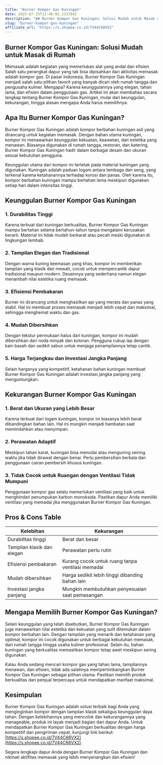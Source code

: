 ```yaml
---
title: "Burner Kompor Gas Kuningan"
date: 2025-07-25T13:48:02.233704Z
description: "## Burner Kompor Gas Kuningan: Solusi Mudah untuk Masak di Rumah..."
slug: "burner-kompor-gas-kuningan"
affiliate_url: "https://s.shopee.co.id/7V44C68VX2"
---
```

## Burner Kompor Gas Kuningan: Solusi Mudah untuk Masak di Rumah

Memasak adalah kegiatan yang memerlukan alat yang andal dan efisien. Salah satu perangkat dapur yang tak bisa dipisahkan dari aktivitas memasak adalah kompor gas. Di pasar Indonesia, Burner Kompor Gas Kuningan menjadi salah satu pilihan favorit yang banyak dicari oleh rumah tangga dan pengusaha kuliner. Mengapa? Karena keunggulannya yang elegan, tahan lama, dan efisien dalam penggunaan gas. Artikel ini akan membahas secara lengkap tentang Burner Kompor Gas Kuningan, mulai dari keunggulan, kekurangan, hingga alasan mengapa Anda harus memilihnya.

## Apa Itu Burner Kompor Gas Kuningan?

Burner Kompor Gas Kuningan adalah kompor berbahan kuningan asli yang dirancang untuk kegiatan memasak. Dengan bahan utama kuningan, kompor ini menawarkan keunggulan kekuatan, keawetan, dan estetika yang menawan. Biasanya digunakan di rumah tangga, restoran, dan katering, Burner Kompor Gas Kuningan hadir dalam berbagai desain dan ukuran sesuai kebutuhan pengguna.

Keunggulan utama dari kompor ini terletak pada material kuningan yang digunakan. Kuningan adalah paduan logam antara tembaga dan seng, yang terkenal karena ketahanannya terhadap korosi dan panas. Oleh karena itu, kompor berbahan kuningan mampu bertahan lama meskipun digunakan setiap hari dalam intensitas tinggi.

## Keunggulan Burner Kompor Gas Kuningan

### 1. Durabilitas Tinggi

Karena terbuat dari kuningan berkualitas, Burner Kompor Gas Kuningan mampu bertahan selama bertahun-tahun tanpa mengalami kerusakan berarti. Material ini tidak mudah berkarat atau pecah meski digunakan di lingkungan lembab.

### 2. Tampilan Elegan dan Tradisional

Dengan warna kuning keemasan yang khas, kompor ini memberikan tampilan yang klasik dan mewah, cocok untuk mempercantik dapur tradisional maupun modern. Desainnya yang sederhana namun elegan menambah nilai estetika ruang memasak.

### 3. Efisiensi Pembakaran

Burner ini dirancang untuk menghasilkan api yang merata dan panas yang stabil. Hal ini membuat proses memasak menjadi lebih cepat dan maksimal, sehingga menghemat waktu dan gas.

### 4. Mudah Dibersihkan

Dengan tekstur permukaan halus dari kuningan, kompor ini mudah dibersihkan dari noda minyak dan kotoran. Pengguna cukup lap dengan kain basah dan sedikit sabun untuk menjaga penampilannya tetap cantik.

### 5. Harga Terjangkau dan Investasi Jangka Panjang

Selain harganya yang kompetitif, ketahanan bahan kuningan membuat Burner Kompor Gas Kuningan adalah investasi jangka panjang yang menguntungkan.

## Kekurangan Burner Kompor Gas Kuningan

### 1. Berat dan Ukuran yang Lebih Besar

Karena terbuat dari logam kuningan, kompor ini biasanya lebih berat dibandingkan bahan lain. Hal ini mungkin menjadi hambatan saat memindahkan atau menyimpan.

### 2. Perawatan Adaptif

Meskipun tahan karat, kuningan bisa menodai atau menguning seiring waktu jika tidak dirawat dengan benar. Perlu pembersihan berkala dan penggunaan cairan pembersih khusus kuningan.

### 3. Tidak Cocok untuk Ruangan dengan Ventilasi Tidak Mumpuni

Penggunaan kompor gas selalu memerlukan ventilasi yang baik untuk menghindari penumpukan karbon monoksida. Pastikan dapur Anda memiliki ventilasi yang memadai jika menggunakan Burner Kompor Gas Kuningan.

## Pros & Cons Table

| Kelebihan                      | Kekurangan                                |
| ------------------------------ | ----------------------------------------- |
| Durabilitas tinggi            | Berat dan besar                        |
| Tampilan klasik dan elegan    | Perawatan perlu rutin                 |
| Efisiensi pembakaran          | Kurang cocok untuk ruang tanpa ventilasi memadai |
| Mudah dibersihkan             | Harga sedikit lebih tinggi dibanding bahan lain |
| Investasi jangka panjang     | Mungkin membutuhkan penyesuaian saat pemasangan |

## Mengapa Memilih Burner Kompor Gas Kuningan?

Selain keunggulan yang telah disebutkan, Burner Kompor Gas Kuningan juga menawarkan nilai estetika dan kekuatan yang sulit ditemukan dalam kompor berbahan lain. Dengan tampilan yang menarik dan ketahanan yang optimal, kompor ini cocok digunakan untuk berbagai kebutuhan memasak, dari rumah tangga hingga usaha kuliner profesional. Selain itu, bahan kuningan yang berkualitas memastikan kompor tetap awet meskipun sering digunakan.

Kalau Anda sedang mencari kompor gas yang tahan lama, tampilannya menawan, dan efisien, tidak ada salahnya mempertimbangkan Burner Kompor Gas Kuningan sebagai pilihan utama. Pastikan memilih produk berkualitas dari penjual terpercaya untuk mendapatkan manfaat maksimal.

## Kesimpulan

Burner Kompor Gas Kuningan adalah solusi terbaik bagi Anda yang menginginkan kompor dengan tampilan klasik sekaligus keunggulan daya tahan. Dengan kelebihannya yang mencolok dan kekurangannya yang manageable, produk ini layak menjadi bagian dari dapur Anda. Untuk mendapatkan Burner Kompor Gas Kuningan berkualitas dengan harga kompetitif dan pengiriman cepat, kunjungi link berikut: [https://s.shopee.co.id/7V44C68VX2](https://s.shopee.co.id/7V44C68VX2).

Segera lengkapi dapur Anda dengan Burner Kompor Gas Kuningan dan nikmati aktifitas memasak yang lebih menyenangkan dan efisien!